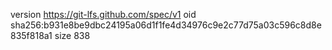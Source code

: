 version https://git-lfs.github.com/spec/v1
oid sha256:b931e8be9dbc24195a06d1f1fe4d34976c9e2c77d75a03c596c8d8e835f818a1
size 838
